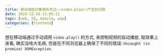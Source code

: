 ```yaml
---
title: 移动端知识集锦系列之——video.play()产生的问题
date: 2019-12-19 11:05:11
tags: [web, h5, mobile, wap]
categories: [frontend]
---
```


想在移动端通过手动调用 `video.play()` 的方式, 来控制视频的自动播放, 聪效果上来看, 确实没啥大毛病, 但是在不同浏览器上确保了不同的错误: `Uncaught (in promise) DOMException`.


<!-- more -->


